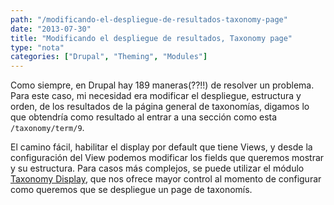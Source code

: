 ```yaml
---
path: "/modificando-el-despliegue-de-resultados-taxonomy-page"
date: "2013-07-30"
title: "Modificando el despliegue de resultados, Taxonomy page"
type: "nota"
categories: ["Drupal", "Theming", "Modules"]
---
```


Como siempre, en Drupal hay 189 maneras(??!!) de resolver un problema. Para este caso, mi necesidad era modificar el despliegue, estructura y orden, de los resultados de la página general de taxonomías, digamos lo que obtendría como resultado al entrar a una sección como esta `/taxonomy/term/9`.

El camino fácil, habilitar el display por default que tiene Views, y desde la configuración del View podemos modificar los fields que queremos mostrar y su estructura. Para casos más complejos, se puede utilizar el módulo [Taxonomy Display](https://drupal.org/project/taxonomy_display), que nos ofrece mayor control al momento de configurar como queremos que se despliegue un page de taxonomís.